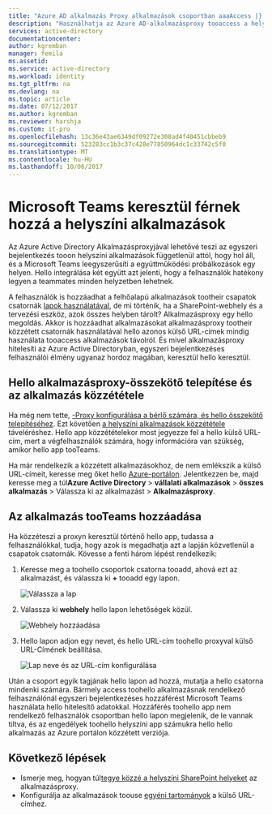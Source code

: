 ```yaml
---
title: "Azure AD alkalmazás Proxy alkalmazások csoportban aaaAccess |} Microsoft Docs"
description: "Használhatja az Azure AD-alkalmazásproxy tooaccess a helyszíni Microsoft Teams keresztül."
services: active-directory
documentationcenter: 
author: kgremban
manager: femila
ms.assetid: 
ms.service: active-directory
ms.workload: identity
ms.tgt_pltfrm: na
ms.devlang: na
ms.topic: article
ms.date: 07/12/2017
ms.author: kgremban
ms.reviewer: harshja
ms.custom: it-pro
ms.openlocfilehash: 13c36e43ae6349df09272e308ad4f40451cbbeb9
ms.sourcegitcommit: 523283cc1b3c37c428e77850964dc1c33742c5f0
ms.translationtype: MT
ms.contentlocale: hu-HU
ms.lasthandoff: 10/06/2017
---
```

# <a name="access-your-on-premises-applications-through-microsoft-teams"></a>Microsoft Teams keresztül férnek hozzá a helyszíni alkalmazások

Az Azure Active Directory Alkalmazásproxyjával lehetővé teszi az egyszeri bejelentkezés tooon helyszíni alkalmazások függetlenül attól, hogy hol áll, és a Microsoft Teams leegyszerűsíti a együttműködési próbálkozások egy helyen. Hello integrálása két együtt azt jelenti, hogy a felhasználók hatékony legyen a teammates minden helyzetben lehetnek. 

A felhasználók is hozzáadhat a felhőalapú alkalmazások tootheir csapatok csatornák [lapok használatával](https://support.office.com/article/Video-Using-Tabs-7350a03e-017a-4a00-a6ae-1c9fe8c497b3?ui=en-US&rs=en-US&ad=US), de mi történik, ha a SharePoint-webhely és a tervezési eszköz, azok összes helyben tárolt? Alkalmazásproxy egy hello megoldás. Akkor is hozzáadhat alkalmazásokat alkalmazásproxy tootheir közzétett csatornák használatával hello azonos külső URL-címek mindig használata tooaccess alkalmazások távolról. És mivel alkalmazásproxy hitelesíti az Azure Active Directoryban, egyszeri bejelentkezéses felhasználói élmény ugyanaz hordoz magában, keresztül hello keresztül.


## <a name="install-hello-application-proxy-connector-and-publish-your-app"></a>Hello alkalmazásproxy-összekötő telepítése és az alkalmazás közzététele

Ha még nem tette, [-Proxy konfigurálása a bérlő számára, és hello összekötő telepítéséhez](active-directory-application-proxy-enable.md). Ezt követően [a helyszíni alkalmazások közzététele](application-proxy-publish-azure-portal.md) táveléréshez. Hello app közzétételekor most jegyezze fel a hello külső URL-cím, mert a végfelhasználók számára, hogy információra van szükség, amikor hello app tooTeams.

Ha már rendelkezik a közzétett alkalmazásokhoz, de nem emlékszik a külső URL-címeit, keresse meg őket hello [Azure-portálon](https://portal.azure.com). Jelentkezzen be, majd keresse meg a túl**Azure Active Directory** > **vállalati alkalmazások** > **összes alkalmazás** > Válassza ki az alkalmazást > **Alkalmazásproxy**.

## <a name="add-your-app-tooteams"></a>Az alkalmazás tooTeams hozzáadása

Ha közzéteszi a proxyn keresztül történő hello app, tudassa a felhasználókkal, tudja, hogy azok is megadhatja azt a lapján közvetlenül a csapatok csatornák. Kövesse a fenti három lépést rendelkezik:

1. Keresse meg a toohello csoportok csatorna tooadd, ahová ezt az alkalmazást, és válassza ki  **+**  tooadd egy lapon.

   ![Válassza a lap](./media/application-proxy-teams/add-tab.png)

2. Válassza ki **webhely** hello lapon lehetőségek közül.

   ![Webhely hozzáadása](./media/application-proxy-teams/website.png)

3. Hello lapon adjon egy nevet, és hello URL-cím toohello proxyval külső URL-Címének beállítása. 

   ![Lap neve és az URL-cím konfigurálása](./media/application-proxy-teams/tab-name-url.png)

Után a csoport egyik tagjának hello lapon ad hozzá, mutatja a hello csatorna mindenki számára. Bármely access toohello alkalmazásnak rendelkező felhasználónál egyszeri bejelentkezéses hozzáférést Microsoft Teams használata hello hitelesítő adatokkal. Hozzáférés toohello app nem rendelkező felhasználók csoportban hello lapon megjelenik, de le vannak tiltva, és az engedélyek toohello helyszíni app számukra hello hello alkalmazás az Azure portálon közzétett verziója. 

## <a name="next-steps"></a>Következő lépések

- Ismerje meg, hogyan túl[tegye közzé a helyszíni SharePoint helyeket](application-proxy-enable-remote-access-sharepoint.md) az alkalmazásproxy.
- Konfigurálja az alkalmazások toouse [egyéni tartományok](active-directory-application-proxy-custom-domains.md) a külső URL-címhez. 

